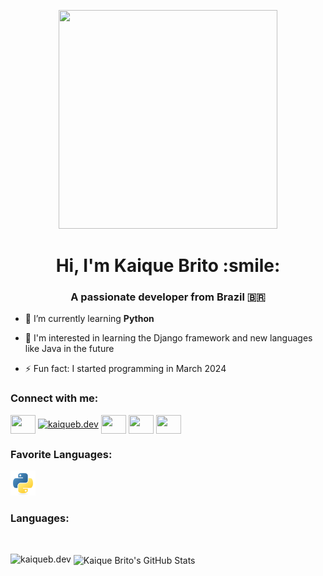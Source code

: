<p align="center"><img src="https://i.imgur.com/fD8JHfW.png" width="350" height="350"/></p>
<h1 align="center">Hi, I'm Kaique Brito :smile: </h1>
<h3 align="center">A passionate developer from Brazil 🇧🇷</h3>

- :seedling: I’m currently learning **Python**

- 👀 I'm interested in learning the Django framework and new languages like Java in the future
- ⚡ Fun fact: I started programming in March 2024

<h3 align="left">Connect with me:</h3>
<p align="left">
  <a href="http://www.linkedin.com/in/kaique-brito-bb8ba02b6" target="blank"><img align="center" src="https://raw.githubusercontent.com/rahuldkjain/github-profile-readme-generator/master/src/images/icons/Social/linked-in-alt.svg" height="30" width="40"/></a>
  <a href="https://instagram.com/kaiqueb.dev" target="blank"><img align="center" src="https://raw.githubusercontent.com/rahuldkjain/github-profile-readme-generator/master/src/images/icons/Social/instagram.svg" alt="kaiqueb.dev" height="30" width="40" /></a>
  <a href="https://www.facebook.com/kaique.goncalvesbrito" target="blank"><img align="center" src="https://raw.githubusercontent.com/rahuldkjain/github-profile-readme-generator/master/src/images/icons/Social/facebook.svg" height="30" width="40"/></a>
  <a href="https://www.youtube.com/channel/UCquSeOXyyPK3txszj5PE90g" target="blank"><img align="center" src="https://raw.githubusercontent.com/rahuldkjain/github-profile-readme-generator/master/src/images/icons/Social/youtube.svg" height="30" width="40"/></a>
  <a href="https://discord.com/users/kaique5490" target="blank"><img align="center" src="https://raw.githubusercontent.com/rahuldkjain/github-profile-readme-generator/master/src/images/icons/Social/discord.svg" height="30" width="40"/></a>
</p>

<h3 align="left">Favorite Languages:</h3>
<p align="left">
  <a href="https://www.python.org" target="_blank" rel="noreferrer"> <img src="https://raw.githubusercontent.com/devicons/devicon/master/icons/python/python-original.svg" alt="python" width="40" height="40"/> </a>
</p>

<h3 align="left">Languages:</h3>
<p align="left"><br></p>

<p><img align="left" src="https://github-readme-stats.vercel.app/api/top-langs/?username=britokaiquee&size_weight=0.5&count_weight=0.5&theme=tokyonight" alt="kaiqueb.dev" /></p>

<p>&nbsp;<img align="center" src="https://github-readme-stats.vercel.app/api?username=britokaiquee&show_icons=true&theme=tokyonight&locale=en" alt="Kaique Brito's GitHub Stats" /></p>
